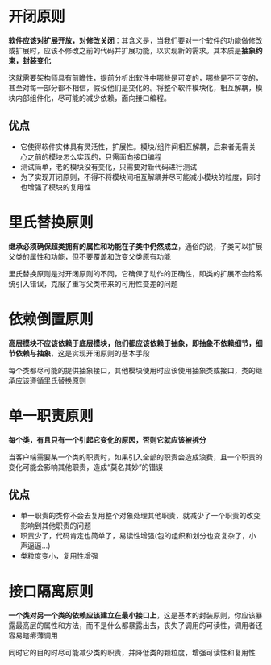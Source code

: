 # 开闭原则

**软件应该对扩展开放，对修改关闭**：其含义是，当我们要对一个软件的功能做修改或扩展时，应该不修改之前的代码并扩展功能，以实现新的需求。其本质是**抽象约束，封装变化**

这就需要架构师具有前瞻性，提前分析出软件中哪些是可变的，哪些是不可变的，甚至对每一部分都不相信，假设他们是变化的。将整个软件模块化，相互解耦，模块内部组件化，尽可能的减少依赖，面向接口编程。

## 优点
- 它使得软件实体具有灵活性，扩展性。模块/组件间相互解耦，后来者无需关心之前的模块怎么实现的，只需面向接口编程
- 测试简单，老的模块没有变化，只需要对新代码进行测试
- 为了实现开闭原则，不得不将模块间相互解耦并尽可能减小模块的粒度，同时也增强了模块的复用性

# 里氏替换原则
**继承必须确保超类拥有的属性和功能在子类中仍然成立**，通俗的说，子类可以扩展父类的属性和功能，但不要覆盖和改变父类原有功能

里氏替换原则是对开闭原则的不同，它确保了动作的正确性，即类的扩展不会给系统引入错误，克服了重写父类带来的可用性变差的问题

# 依赖倒置原则
**高层模块不应该依赖于底层模块，他们都应该依赖于抽象，即抽象不依赖细节，细节依赖与抽象**，这是实现开闭原则的基本手段

每个类都尽可能的提供抽象接口，其他模块使用时应该使用抽象类或接口，类的继承应该遵循里氏替换原则

# 单一职责原则
**每个类，有且只有一个引起它变化的原因，否则它就应该被拆分**

当客户端需要某一个类的职责时，如果引入全部的职责会造成浪费，且一个职责的变化可能会影响其他职责，造成“莫名其妙”的错误

## 优点
- 单一职责的类你不会去复用整个对象处理其他职责，就减少了一个职责的改变影响到其他职责的问题
- 职责少了，代码肯定也简单了，易读性增强(包的组织和划分也变复杂了，小声逼逼...)
- 类粒度变小，复用性增强

# 接口隔离原则
**一个类对另一个类的依赖应该建立在最小接口上**，这是基本的封装原则，你应该暴露最高层的属性和方法，而不是什么都暴露出去，丧失了调用的可读性，调用者还容易瞎瘠薄调用

同时它的目的时尽可能减少类的职责，并降低类的颗粒度，增强可读性和复用性
